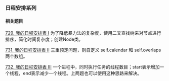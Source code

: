 ### 日程安排系列



#### 相关题目

[729. 我的日程安排表 I](https://leetcode-cn.com/problems/my-calendar-i/) 为了降低暴力法的复杂度，使用二叉查找树来对节点进行排序，简化时间复杂度；创建Node类。

[731. 我的日程安排表 II](https://leetcode-cn.com/problems/my-calendar-ii/) 三重预定问题，则自定义 self.calendar 和 self.overlaps 两个数组。

[732. 我的日程安排表 III](https://leetcode-cn.com/problems/my-calendar-iii/) 一个进程中，同时执行任务的线程数目；start表示增加一个线程，end表示减少一个线程。上两题也可以使用这种思路来解决。

